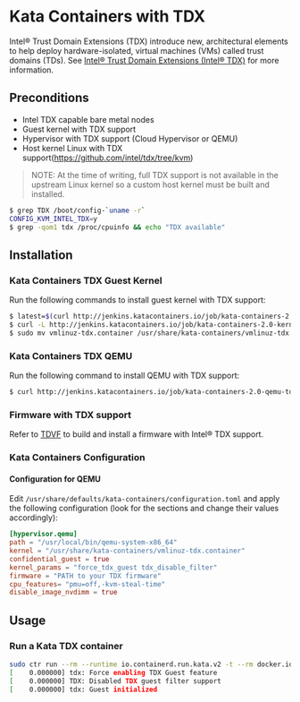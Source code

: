 # Kata Containers with TDX

Intel® Trust Domain Extensions (TDX) introduce new, architectural
elements to help deploy hardware-isolated, virtual machines (VMs)
called trust domains (TDs). See
[Intel® Trust Domain Extensions (Intel® TDX)](https://www.intel.com/content/www/us/en/developer/articles/technical/intel-trust-domain-extensions.html)
for more information.

## Preconditions

* Intel TDX capable bare metal nodes
* Guest kernel with TDX support
* Hypervisor with TDX support (Cloud Hypervisor or QEMU)
* Host kernel Linux with TDX support(https://github.com/intel/tdx/tree/kvm)

> NOTE:
> At the time of writing, full TDX support is not available in the
> upstream Linux kernel so a custom host kernel must be built and installed.

```sh
$ grep TDX /boot/config-`uname -r`
CONFIG_KVM_INTEL_TDX=y
$ grep -qom1 tdx /proc/cpuinfo && echo "TDX available"
```

## Installation

### Kata Containers TDX Guest Kernel

Run the following commands to install guest kernel with TDX support:

```sh
$ latest=$(curl http://jenkins.katacontainers.io/job/kata-containers-2.0-kernel-tdx-x86_64-nightly/lastSuccessfulBuild/artifact/artifacts/latest)
$ curl -L http://jenkins.katacontainers.io/job/kata-containers-2.0-kernel-tdx-x86_64-nightly/lastSuccessfulBuild/artifact/artifacts/vmlinuz-${latest} -o vmlinuz-tdx.container
$ sudo mv vmlinuz-tdx.container /usr/share/kata-containers/vmlinuz-tdx.container
```

### Kata Containers TDX QEMU

Run the following command to install QEMU with TDX support:

```sh
$ curl http://jenkins.katacontainers.io/job/kata-containers-2.0-qemu-tdx-x86_64/lastSuccessfulBuild/artifact/artifacts/kata-static-qemu.tar.gz | sudo tar --strip-components=1 -C /usr/local/ -zxf -
```

### Firmware with TDX support

Refer to [TDVF](https://github.com/tianocore/edk2-staging/tree/TDVF) to build
and install a firmware with Intel® TDX support.

### Kata Containers Configuration

#### Configuration for QEMU

Edit `/usr/share/defaults/kata-containers/configuration.toml` and apply
the following configuration (look for the sections and change their values accordingly):

```toml
[hypervisor.qemu]
path = "/usr/local/bin/qemu-system-x86_64"
kernel = "/usr/share/kata-containers/vmlinuz-tdx.container"
confidential_guest = true
kernel_params = "force_tdx_guest tdx_disable_filter"
firmware = "PATH to your TDX firmware"
cpu_features= "pmu=off,-kvm-steal-time"
disable_image_nvdimm = true
```

## Usage

### Run a Kata TDX container

```sh
sudo ctr run --rm --runtime io.containerd.run.kata.v2 -t --rm docker.io/library/busybox:latest hello dmesg | grep -i tdx
[    0.000000] tdx: Force enabling TDX Guest feature
[    0.000000] TDX: Disabled TDX guest filter support
[    0.000000] tdx: Guest initialized
```
